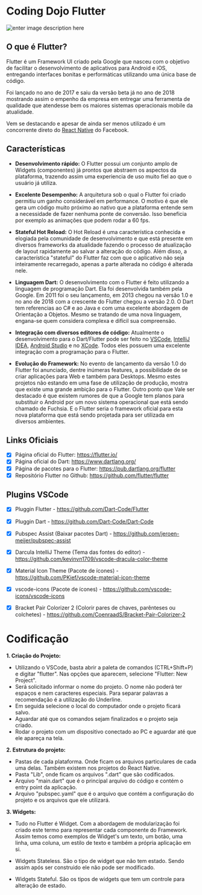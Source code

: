 # Coding Dojo Flutter

![enter image description here](https://flutter.io/assets/flutter-lockup-4cb0ee072ab312e59784d9fbf4fb7ad42688a7fdaea1270ccf6bbf4f34b7e03f.svg)

## O que é Flutter?
Flutter é um Framework UI criado pela Google que nasceu com o objetivo de facilitar o desenvolvimento de aplicativos para Android e iOS, entregando interfaces bonitas e performáticas utilizando uma única base de código.

Foi lançado no ano de 2017 e saiu da versão beta já no ano de 2018 mostrando assim o empenho da empresa em entregar uma ferramenta de qualidade que atendesse bem os maiores sistemas operacionais mobile da atualidade.

Vem se destacando e apesar de ainda ser menos utilizado é um concorrente direto do [React Native](https://facebook.github.io/react-native/) do  Facebook.


## Características
 - **Desenvolvimento rápido:**
 O Flutter possui um conjunto amplo de Widgets (componentes) já prontos que abstraem os aspectos da plataforma, trazendo assim uma experiencia de uso muito fiel ao que o usuário já utiliza.
 
 - **Excelente Desempenho:**
 A arquitetura sob o qual o Flutter foi criado permitiu um ganho considerável em performance. O motivo é que ele gera um código muito próximo ao nativo que a plataforma entende sem a necessidade de fazer nenhuma ponte de conversão. Isso beneficia por exemplo as animações que podem rodar a 60 fps.

- **Stateful Hot Reload:**
O Hot Reload é uma característica conhecida e elogiada pela comunidade de desenvolvimento e que está presente em diversos frameworks da atualidade fazendo o processo de atualização de layout rapidamente ao salvar a alteração do código. Além disso, a característica "stateful" do Flutter faz com que o aplicativo não seja inteiramente recarregado, apenas a parte alterada no código é alterada nele.

- **Linguagem Dart:**
O desenvolvimento com o Flutter é feito utilizando a linguagem de programação Dart. Ela foi desenvolvida também pela Google. Em 2011 foi o seu lançamento, em 2013 chegou na versão 1.0 e no ano de 2018 com a crescente do Flutter chegou a versão 2.0. O Dart tem referencias ao C# e ao Java e com uma excelente abordagem de Orientação a Objetos. Mesmo se tratando de uma nova linguagem, engana-se quem considera complexa e difícil sua compreensão.

- **Integração com diversos editores de código:**
Atualmente o desenvolvimento para o Dart/Flutter pode ser feito no [VSCode](https://code.visualstudio.com/), [IntelliJ IDEA](https://www.jetbrains.com/idea/), [Android Studio](https://developer.android.com/studio/?gclid=CjwKCAiA767jBRBqEiwAGdAOr9m7tRrC9Zbj4fRVa-xe2d1tGwZ_CUofyLrQmwGKTPv9LAMoGi1HExoCxmUQAvD_BwE) e no [XCode](https://developer.apple.com/xcode/). Todos eles possuem uma excelente integração com a programação para o Flutter.

- **Evolução do Framework:**
No evento de lançamento da versão 1.0 do Flutter foi anunciado, dentre inúmeras features, a possibilidade de se criar aplicações para Web e também para Desktops. Mesmo estes projetos não estando em uma fase de utilização de produção, mostra que existe uma grande ambição para o Flutter.
Outro ponto que Vale ser destacado é que existem rumores de que a Google tem planos para substituir o Android por um novo sistema operacional que está sendo chamado de Fuchsia. E o Flutter seria o framework oficial para esta nova plataforma que está sendo projetada para ser utilizada em diversos ambientes. 


## Links Oficiais

 - [x] Página oficial do Flutter: https://flutter.io/
 - [x] Página oficial do Dart: https://www.dartlang.org/
 - [x] Página de pacotes para o Flutter: https://pub.dartlang.org/flutter
 - [x] Repositório Flutter no Github: https://github.com/flutter/flutter

 ## Plugins VSCode

 - [x] Pluggin Flutter - https://github.com/Dart-Code/Flutter
 - [x] Pluggin Dart - https://github.com/Dart-Code/Dart-Code
 - [x] Pubspec Assist (Baixar pacotes Dart) - https://github.com/jeroen-meijer/pubspec-assist
 - [x] Darcula IntelliJ Theme (Tema das fontes do editor) - https://github.com/kevinvn1709/vscode-dracula-color-theme
 - [x] Material Icon Theme (Pacote de ícones) - https://github.com/PKief/vscode-material-icon-theme
 - [x] vscode-icons (Pacote de ícones) - https://github.com/vscode-icons/vscode-icons
 - [x] Bracket Pair Colorizer 2 (Colorir pares de chaves, parênteses ou colchetes) - https://github.com/CoenraadS/Bracket-Pair-Colorizer-2


# Codificação

 **1. Criação do Projeto:**  

 - Utilizando o VSCode, basta abrir a paleta de comandos (CTRL+Shift+P) e digitar "flutter". Nas opções que aparecem, selecione "Flutter: New Project". 
 - Será solicitado informar o nome do projeto. O nome não poderá ter espaços e nem caracteres especiais. Para separar palavras a recomendação é a utilização do Underline.
 - Em seguida selecione o local do computador onde o projeto ficará salvo.
 - Aguardar até que os comandos sejam finalizados e o projeto seja criado.
 - Rodar o projeto com um dispositivo conectado ao PC e aguardar até que ele apareça na tela.

**2. Estrutura do projeto:**

 - Pastas de cada plataforma. Onde ficam os arquivos particulares de cada uma delas. Também existem nos projetos do React Native.
 - Pasta "Lib", onde ficam os arquivos ".dart" que são codificados.
 - Arquivo "main.dart" que é o principal arquivo do código e contém o entry point da aplicação.
 - Arquivo "pubspec.yaml" que é o arquivo que contém a configuração do projeto e os arquivos que ele utilizará.

 **3. Widgets:**

- Tudo no Flutter é Widget. Com a abordagem de modularização foi criado este termo para representar cada componente do Framework. Assim temos como exemplos de Widget's um texto, um botão, uma linha, uma coluna, um estilo de texto e também a própria aplicação em si.

- Widgets Stateless. São o tipo de widget que não tem estado. Sendo assim após ser construido ele não pode ser modificado.

- Widgets Stateful. São os tipos de widgets que tem um controle para alteração de estado.
